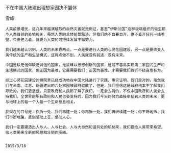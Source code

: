 不在中国大陆建出理想家园决不罢休

雪峰


    人类前景堪忧，这几年来越演越烈的自然灾害就是例证，甚至“伊斯兰国”这种极端组织的诞生都与人类目前的处境相关，虽然人类的总体前景黯淡，但我们绝不自暴自弃，绝不丢弃任何一线希望，只要还活着，就要为人类的可持续发展不懈努力。

    我们越来越认识到，人类的未来靠两点，一点是要进行人类的心灵花园建设，另一点是要改变人类传统的生产和生活模式，这两点做不到，人类就没有前途，没有未来。

    中国是缺乏信仰缺乏诚信的国家，是最难以思想创新的国家，是最不容易实现第二家园式生产和生活模式的国家，但正因为最难，它最需要我们；正因为最难，才需要我们百折不挠奋发有为。

    经过心灵花园建设的禅院草已经成功地在中国大陆进行了实践，事实证明，我们是对的，虽然我们在云南、江苏、新疆建出的六处家园被政府驱散了，但是，我们坚信这是政府根本不了解我们导致的，我们更坚信，只要政府和人民都了解了我们，一定会支持的，不仅中国政府和人民会支持我们，全世界的所有政府和人民也会支持的，因为我们今天的努力直接牵扯到人类的未来，更与地球上的每一个人每一个生命息息相关。

    我现在的口号是：你拆一处，我们再建一处；你再拆一处，我们再继续建一处；你不断地拆，我们不断地建，直到感动上苍，感动人心。

    我们一定要建造出人与人、人与社会、人与大自然和谐共处的机制来，我们要给人类带来希望，给人类带来全新的风貌和壮丽的图画。


    2015/3/18



